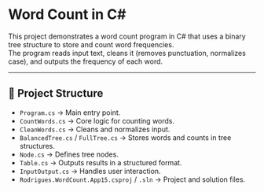 # Word Count in C#

This project demonstrates a word count program in C# that uses a binary tree structure to store and count word frequencies.  
The program reads input text, cleans it (removes punctuation, normalizes case), and outputs the frequency of each word.  

---

## 📂 Project Structure
- `Program.cs` → Main entry point.  
- `CountWords.cs` → Core logic for counting words.  
- `CleanWords.cs` → Cleans and normalizes input.  
- `BalancedTree.cs` / `FullTree.cs` → Stores words and counts in tree structures.  
- `Node.cs` → Defines tree nodes.  
- `Table.cs` → Outputs results in a structured format.  
- `InputOutput.cs` → Handles user interaction.  
- `Rodrigues.WordCount.App15.csproj` / `.sln` → Project and solution files.  
